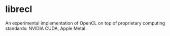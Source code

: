 # librecl

An experimental implementation of OpenCL on top of proprietary computing standards: NVIDIA CUDA, Apple Metal.
